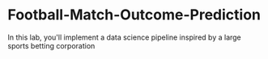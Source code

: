 # Football-Match-Outcome-Prediction
In this lab, you'll implement a data science pipeline inspired by a large sports betting corporation
